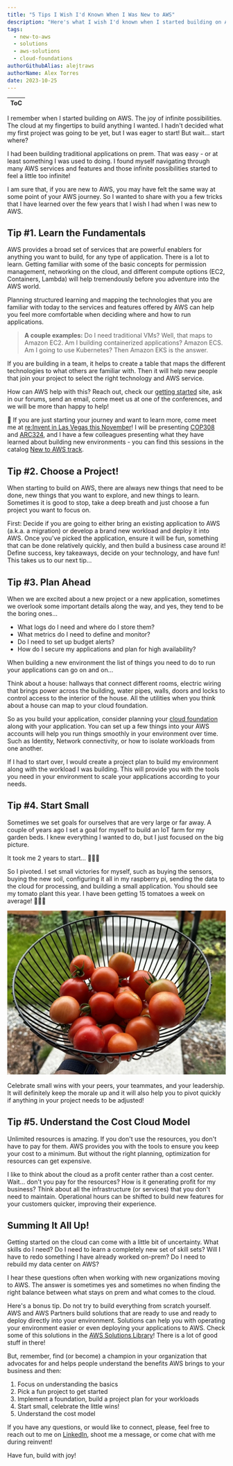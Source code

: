 ```yaml
---
title: "5 Tips I Wish I'd Known When I Was New to AWS"
description: "Here's what I wish I'd known when I started building on AWS. These tips will help you plan your journey to build on AWS."
tags:
  - new-to-aws
  - solutions
  - aws-solutions
  - cloud-foundations
authorGithubAlias: alejtraws
authorName: Alex Torres
date: 2023-10-25
---
```


| ToC |
|-----|

I remember when I started building on AWS. The joy of infinite possibilities. The cloud at my fingertips to build anything I wanted. I hadn't decided what my first project was going to be yet, but I was eager to start! But wait... start where?

I had been building traditional applications on prem. That was easy - or at least something I was used to doing. I found myself navigating through many AWS services and features and those infinite possibilities started to feel a little too infinite!

I am sure that, if you are new to AWS, you may have felt the same way at some point of your AWS journey. So I wanted to share with you a few tricks that I have learned over the few years that I wish I had when I was new to AWS.

## Tip #1. Learn the Fundamentals

AWS provides a broad set of services that are powerful enablers for anything you want to build, for any type of application. There is a lot to learn. Getting familiar with some of the basic concepts for permission management, networking on the cloud, and different compute options (EC2, Containers, Lambda) will help tremendously before you adventure into the AWS world.

Planning structured learning and mapping the technologies that you are familiar with today to the services and features offered by AWS can help you feel more comfortable when deciding where and how to run applications.

> **A couple examples:** Do I need traditional VMs? Well, that maps to Amazon EC2. Am I building containerized applications? Amazon ECS. Am I going to use Kubernetes? Then Amazon EKS is the answer.

If you are building in a team, it helps to create a table that maps the different technologies to what others are familiar with. Then it will help new people that join your project to select the right technology and AWS service.

How can AWS help with this? Reach out, check our [getting started](https://aws.amazon.com/getting-started/?sc_channel=el&sc_campaign=post&sc_content=5-tips-i-wish-i-had-when-new-to-aws&sc_geo=mult&sc_country=mult&sc_outcome=acq) site, ask in our forums, send an email, come meet us at one of the conferences, and we will be more than happy to help!

📣 If you are just starting your journey and want to learn more, come meet me at [re:Invent in Las Vegas this November](https://reinvent.awsevents.com/?sc_channel=el&sc_campaign=post&sc_content=5-tips-i-wish-i-had-when-new-to-aws&sc_geo=mult&sc_country=mult&sc_outcome=acq)! I will be presenting [COP308](https://hub.reinvent.awsevents.com/attendee-portal/catalog/?search=COP308) and [ARC324](https://hub.reinvent.awsevents.com/attendee-portal/catalog/?search=ARC324), and I have a few colleagues presenting what they have learned about building new environments - you can find this sessions in the catalog [New to AWS track](https://hub.reinvent.awsevents.com/attendee-portal/catalog/?filters=84E8C1BB-9D54-4827-8E60-E50800C6C02B).

## Tip #2. Choose a Project!

When starting to build on AWS, there are always new things that need to be done, new things that you want to explore, and new things to learn. Sometimes it is good to stop, take a deep breath and just choose a fun project you want to focus on.

First: Decide if you are going to either bring an existing application to AWS (a.k.a. a migration) or develop a brand new workload and deploy it into AWS. Once you've picked the application, ensure it will be fun, something that can be done relatively quickly, and then build a business case around it! Define success, key takeaways, decide on your technology, and have fun! This takes us to our next tip...

## Tip #3. Plan Ahead

When we are excited about a new project or a new application, sometimes we overlook some important details along the way, and yes, they tend to be the boring ones...

- What logs do I need and where do I store them?
- What metrics do I need to define and monitor?
- Do I need to set up budget alerts?
- How do I secure my applications and plan for high availability?

When building a new environment the list of things you need to do to run your applications can go on and on...

Think about a house: hallways that connect different rooms, electric wiring that brings power across the building, water pipes, walls, doors and locks to control access to the interior of the house. All the utilities when you think about a house can map to your cloud foundation.

So as you build your application, consider planning your [cloud foundation](https://aws.amazon.com/architecture/cloud-foundations/?sc_channel=el&sc_campaign=post&sc_content=5-tips-i-wish-i-had-when-new-to-aws&sc_geo=mult&sc_country=mult&sc_outcome=acq) along with your application. You can set up a few things into your AWS accounts will help you run things smoothly in your environment over time. Such as Identity, Network connectivity, or how to isolate workloads from one another.

If I had to start over, I would create a project plan to build my environment along with the workload I was building. This will provide you with the tools you need in your environment to scale your applications according to your needs.

## Tip #4. Start Small

Sometimes we set goals for ourselves that are very large or far away. A couple of years ago I set a goal for myself to build an IoT farm for my garden beds. I knew everything I wanted to do, but I just focused on the big picture.

It took me 2 years to start... 🤦🏼‍♂️

So I pivoted. I set small victories for myself, such as buying the sensors, buying the new soil, configuring it all in my raspberry pi, sending the data to the cloud for processing, and building a small application. You should see my tomato plant this year. I have been getting 15 tomatoes a week on average! 🍅🍅🍅

![Tomatoes](images/tomatoes.webp)

Celebrate small wins with your peers, your teammates, and your leadership. It will definitely keep the morale up and it will also help you to pivot quickly if anything in your project needs to be adjusted!

## Tip #5. Understand the Cost Cloud Model

Unlimited resources is amazing. If you don't use the resources, you don't have to pay for them. AWS provides you with the tools to ensure you keep your cost to a minimum. But without the right planning, optimization for resources can get expensive.

I like to think about the cloud as a profit center rather than a cost center. Wait... don't you pay for the resources? How is it generating profit for my business? Think about all the infrastructure (or services) that you don't need to maintain. Operational hours can be shifted to build new features for your customers quicker, improving their experience.

## Summing It All Up!

Getting started on the cloud can come with a little bit of uncertainty. What skills do I need? Do I need to learn a completely new set of skill sets? Will I have to redo something I have already worked on-prem? Do I need to rebuild my data center on AWS?

I hear these questions often when working with new organizations moving to AWS. The answer is sometimes yes and sometimes no when finding the right balance between what stays on prem and what comes to the cloud.

Here's a bonus tip. Do not try to build everything from scratch yourself. AWS and AWS Partners build solutions that are ready to use and ready to deploy directly into your environment. Solutions can help you with operating your environment easier or even deploying your applications to AWS. Check some of this solutions in the [AWS Solutions Library](https://aws.amazon.com/solutions/?sc_channel=el&sc_campaign=post&sc_content=5-tips-i-wish-i-had-when-new-to-aws&sc_geo=mult&sc_country=mult&sc_outcome=acq)! There is a lot of good stuff in there!

But, remember, find (or become) a champion in your organization that advocates for and helps people understand the benefits AWS brings to your business and then:

1. Focus on understanding the basics
2. Pick a fun project to get started
3. Implement a foundation, build a project plan for your workloads
4. Start small, celebrate the little wins!
5. Understand the cost model

If you have any questions, or would like to connect, please, feel free to reach out to me on [LinkedIn](https://www.linkedin.com/in/agltorres/), shoot me a message, or come chat with me during reinvent!

Have fun, build with joy!
